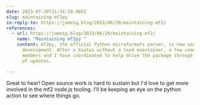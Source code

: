 ```yaml
---
date: 2023-07-30T21:34:19.905Z
slug: maintaining-mf2py
in-reply-to: https://jamesg.blog/2023/06/29/maintaining-mf2/
references:
  - url: https://jamesg.blog/2023/06/29/maintaining-mf2/
    name: "Maintaining mf2py "
    content: mf2py, the official Python microformats parser, is now under active
      development. After a hiatus without a lead maintainer, a few community
      members and I have coordinated to help drive the package through a series
      of updates.

---
```


Great to hear! Open source work is hard to sustain but I'd love to get more involved in the mf2 node.js tooling. I'll be keeping an eye on the python action to see where things go.
